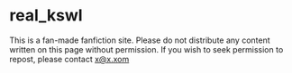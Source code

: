 # real_kswl
This is a fan-made fanfiction site. Please do not distribute any content written on this page without permission. If you wish to seek permission to repost, please contact x@x.xom 
